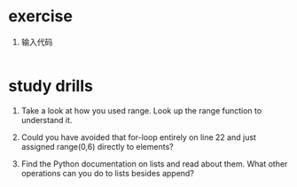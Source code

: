 # exercise
1. 输入代码
```python
```

# study drills
1. Take a look at how you used range. Look up the range function to understand it.

2. Could you have avoided that for-loop entirely on line 22 and just assigned range(0,6) directly to elements?

3. Find the Python documentation on lists and read about them. What other operations can you do to lists besides append?
